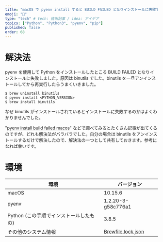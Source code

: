 ```yaml
---
title: "macOS で pyenv install すると BUILD FAILED となりインストールに失敗するときの解決法 (の一つ)"
emoji: "🔖"
type: "tech" # tech: 技術記事 / idea: アイデア
topics: ["Python", "Python3", "pyenv", "pip"]
published: false
order: 68
---
```


# 解決法
pyenv を使用して Python をインストールしたところ BUILD FAILED となりインストールに失敗しました。原因は binutils でした。binutils を一旦アンインストールしてから再実行したらうまくいきました。

```shell
$ brew uninstall binutils
$ pyenv install <PYTHON_VERSION>
$ brew install binutils
```

なぜ binutils がインストールされているとインストールに失敗するのかはよくわかりませんでした。

"[pyenv install build failed macos](https://www.google.com/search?q=pyenv+install+build+failed+macos)" などで調べてみるとたくさん記事が出てくるのですが、どれも解決法がバラバラでした。自分の場合は binutils をアンインストールするだけで解決したので、解決法の一つとして共有しておきます。参考になれば幸いです。

# 環境
| 環境 | バージョン |
|---|---|
| macOS | 10.15.6 |
| pyenv | 1.2.20-3-g58c776a1 |
| Python (この手順でインストールしたもの) | 3.8.5 |
| その他のシステム情報 | [Brewfile.lock.json](https://github.com/noraworld/dotfiles/blob/a5f4ff63d6727c5ba6125f33eb5a625248c4057d/core/Brewfile.lock.json#L864-L875) |
